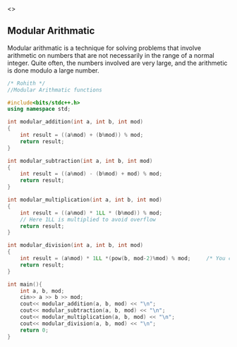 <<!-- Author : Rohith-->>

## Modular Arithmatic

Modular arithmatic is a technique for solving problems that involve arithmetic on numbers that are not necessarily in the range of a normal integer.
Quite often, the numbers involved are very large, and the arithmetic is done modulo a large number.

```cpp
/* Rohith */
//Modular Arithmatic functions

#include<bits/stdc++.h>
using namespace std;

int modular_addition(int a, int b, int mod)
{
    int result = ((a%mod) + (b%mod)) % mod;
    return result;
}

int modular_subtraction(int a, int b, int mod)
{
    int result = ((a%mod) - (b%mod) + mod) % mod;
    return result;
}

int modular_multiplication(int a, int b, int mod)
{
    int result = ((a%mod) * 1LL * (b%mod)) % mod;
    // Here 1LL is multiplied to avoid overflow
    return result;
}

int modular_division(int a, int b, int mod)
{
    int result = (a%mod) * 1LL *(pow(b, mod-2)%mod) % mod;     /* You can also compute b^(mod-2) using Binary             exponentation a*b^(mod-2) % mod */
    return result;
}

int main(){
    int a, b, mod;
    cin>> a >> b >> mod;
    cout<< modular_addition(a, b, mod) << "\n";
    cout<< modular_subtraction(a, b, mod) << "\n";
    cout<< modular_multiplication(a, b, mod) << "\n";
    cout<< modular_division(a, b, mod) << "\n";
    return 0;
}

```